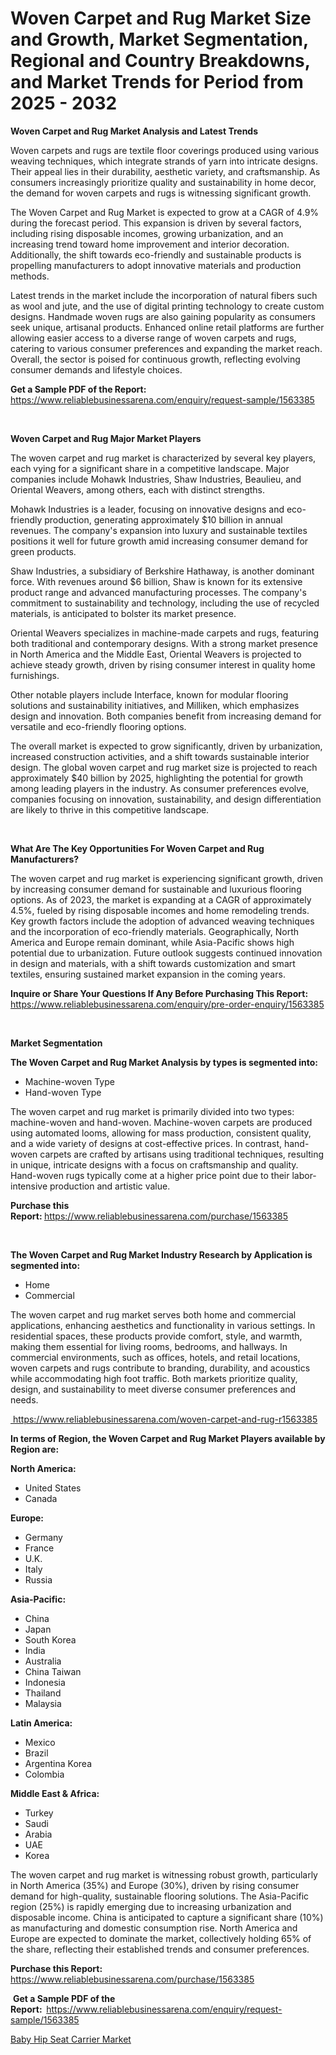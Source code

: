 <p><h1>Woven Carpet and Rug Market Size and Growth, Market Segmentation, Regional and Country Breakdowns, and Market Trends for Period from 2025 -  2032</h1></p><p><strong>Woven Carpet and Rug Market Analysis and Latest Trends</strong></p>
<p><p>Woven carpets and rugs are textile floor coverings produced using various weaving techniques, which integrate strands of yarn into intricate designs. Their appeal lies in their durability, aesthetic variety, and craftsmanship. As consumers increasingly prioritize quality and sustainability in home decor, the demand for woven carpets and rugs is witnessing significant growth.</p><p>The Woven Carpet and Rug Market is expected to grow at a CAGR of 4.9% during the forecast period. This expansion is driven by several factors, including rising disposable incomes, growing urbanization, and an increasing trend toward home improvement and interior decoration. Additionally, the shift towards eco-friendly and sustainable products is propelling manufacturers to adopt innovative materials and production methods. </p><p>Latest trends in the market include the incorporation of natural fibers such as wool and jute, and the use of digital printing technology to create custom designs. Handmade woven rugs are also gaining popularity as consumers seek unique, artisanal products. Enhanced online retail platforms are further allowing easier access to a diverse range of woven carpets and rugs, catering to various consumer preferences and expanding the market reach. Overall, the sector is poised for continuous growth, reflecting evolving consumer demands and lifestyle choices.</p></p>
<p><strong>Get a Sample PDF of the Report:&nbsp;</strong> <a href="https://www.reliablebusinessarena.com/enquiry/request-sample/1563385?utm_campaign=3577&utm_medium=2&utm_source=Github&utm_content=ia&utm_term=05042025&utm_id=woven-carpet-and-rug">https://www.reliablebusinessarena.com/enquiry/request-sample/1563385</a></p>
<p>&nbsp;</p>
<p><strong>Woven Carpet and Rug Major Market Players</strong></p>
<p><p>The woven carpet and rug market is characterized by several key players, each vying for a significant share in a competitive landscape. Major companies include Mohawk Industries, Shaw Industries, Beaulieu, and Oriental Weavers, among others, each with distinct strengths.</p><p>Mohawk Industries is a leader, focusing on innovative designs and eco-friendly production, generating approximately $10 billion in annual revenues. The company's expansion into luxury and sustainable textiles positions it well for future growth amid increasing consumer demand for green products.</p><p>Shaw Industries, a subsidiary of Berkshire Hathaway, is another dominant force. With revenues around $6 billion, Shaw is known for its extensive product range and advanced manufacturing processes. The company's commitment to sustainability and technology, including the use of recycled materials, is anticipated to bolster its market presence.</p><p>Oriental Weavers specializes in machine-made carpets and rugs, featuring both traditional and contemporary designs. With a strong market presence in North America and the Middle East, Oriental Weavers is projected to achieve steady growth, driven by rising consumer interest in quality home furnishings.</p><p>Other notable players include Interface, known for modular flooring solutions and sustainability initiatives, and Milliken, which emphasizes design and innovation. Both companies benefit from increasing demand for versatile and eco-friendly flooring options.</p><p>The overall market is expected to grow significantly, driven by urbanization, increased construction activities, and a shift towards sustainable interior design. The global woven carpet and rug market size is projected to reach approximately $40 billion by 2025, highlighting the potential for growth among leading players in the industry. As consumer preferences evolve, companies focusing on innovation, sustainability, and design differentiation are likely to thrive in this competitive landscape.</p></p>
<p>&nbsp;</p>
<p><strong>What Are The Key Opportunities For Woven Carpet and Rug Manufacturers?</strong></p>
<p><p>The woven carpet and rug market is experiencing significant growth, driven by increasing consumer demand for sustainable and luxurious flooring options. As of 2023, the market is expanding at a CAGR of approximately 4.5%, fueled by rising disposable incomes and home remodeling trends. Key growth factors include the adoption of advanced weaving techniques and the incorporation of eco-friendly materials. Geographically, North America and Europe remain dominant, while Asia-Pacific shows high potential due to urbanization. Future outlook suggests continued innovation in design and materials, with a shift towards customization and smart textiles, ensuring sustained market expansion in the coming years.</p></p>
<p><strong>Inquire or Share Your Questions If Any Before Purchasing This Report:</strong> <a href="https://www.reliablebusinessarena.com/enquiry/pre-order-enquiry/1563385?utm_campaign=3577&utm_medium=2&utm_source=Github&utm_content=ia&utm_term=05042025&utm_id=woven-carpet-and-rug">https://www.reliablebusinessarena.com/enquiry/pre-order-enquiry/1563385</a></p>
<p>&nbsp;</p>
<p><strong>Market Segmentation</strong></p>
<p><strong>The Woven Carpet and Rug Market Analysis by types is segmented into:</strong></p>
<p><ul><li>Machine-woven Type</li><li>Hand-woven Type</li></ul></p>
<p><p>The woven carpet and rug market is primarily divided into two types: machine-woven and hand-woven. Machine-woven carpets are produced using automated looms, allowing for mass production, consistent quality, and a wide variety of designs at cost-effective prices. In contrast, hand-woven carpets are crafted by artisans using traditional techniques, resulting in unique, intricate designs with a focus on craftsmanship and quality. Hand-woven rugs typically come at a higher price point due to their labor-intensive production and artistic value.</p></p>
<p><strong>Purchase this Report:&nbsp;</strong><a href="https://www.reliablebusinessarena.com/purchase/1563385?utm_campaign=3577&utm_medium=2&utm_source=Github&utm_content=ia&utm_term=05042025&utm_id=woven-carpet-and-rug">https://www.reliablebusinessarena.com/purchase/1563385</a></p>
<p>&nbsp;</p>
<p><strong>The Woven Carpet and Rug Market Industry Research by Application is segmented into:</strong></p>
<p><ul><li>Home</li><li>Commercial</li></ul></p>
<p><p>The woven carpet and rug market serves both home and commercial applications, enhancing aesthetics and functionality in various settings. In residential spaces, these products provide comfort, style, and warmth, making them essential for living rooms, bedrooms, and hallways. In commercial environments, such as offices, hotels, and retail locations, woven carpets and rugs contribute to branding, durability, and acoustics while accommodating high foot traffic. Both markets prioritize quality, design, and sustainability to meet diverse consumer preferences and needs.</p></p>
<p><a href="https://www.reliablebusinessarena.com/woven-carpet-and-rug-r1563385?utm_campaign=3577&utm_medium=2&utm_source=Github&utm_content=ia&utm_term=05042025&utm_id=woven-carpet-and-rug">&nbsp;https://www.reliablebusinessarena.com/woven-carpet-and-rug-r1563385</a></p>
<p><strong>In terms of Region, the Woven Carpet and Rug Market Players available by Region are:</strong></p>
<p>
    <p> <strong> North America: </strong>
        <ul>
            <li>United States</li>
            <li>Canada</li>
        </ul>
        </p> 
    <p> <strong> Europe: </strong>
        <ul>
            <li>Germany</li>
            <li>France</li>
            <li>U.K.</li>
            <li>Italy</li>
            <li>Russia</li>
        </ul>
        </p> 
    <p> <strong> Asia-Pacific: </strong>
        <ul>
            <li>China</li>
            <li>Japan</li>
            <li>South Korea</li>
            <li>India</li>
            <li>Australia</li>
            <li>China Taiwan</li>
            <li>Indonesia</li>
            <li>Thailand</li>
            <li>Malaysia</li>
        </ul>
        </p> 
    <p> <strong> Latin America: </strong>
        <ul>
            <li>Mexico</li>
            <li>Brazil</li>
            <li>Argentina Korea</li>
            <li>Colombia</li>
        </ul>
        </p> 
    <p> <strong> Middle East & Africa: </strong>
        <ul>
            <li>Turkey</li>
            <li>Saudi</li>
            <li>Arabia</li>
            <li>UAE</li>
            <li>Korea</li>
        </ul>
    </p>
    </p>
<p><p>The woven carpet and rug market is witnessing robust growth, particularly in North America (35%) and Europe (30%), driven by rising consumer demand for high-quality, sustainable flooring solutions. The Asia-Pacific region (25%) is rapidly emerging due to increasing urbanization and disposable income. China is anticipated to capture a significant share (10%) as manufacturing and domestic consumption rise. North America and Europe are expected to dominate the market, collectively holding 65% of the share, reflecting their established trends and consumer preferences.</p></p>
<p><strong>Purchase this Report: </strong><a href="https://www.reliablebusinessarena.com/purchase/1563385?utm_campaign=3577&utm_medium=2&utm_source=Github&utm_content=ia&utm_term=05042025&utm_id=woven-carpet-and-rug">https://www.reliablebusinessarena.com/purchase/1563385</a></p>
<p>&nbsp;<strong>Get a Sample PDF of the Report:&nbsp;&nbsp;</strong><a href="https://www.reliablebusinessarena.com/enquiry/request-sample/1563385?utm_campaign=3577&utm_medium=2&utm_source=Github&utm_content=ia&utm_term=05042025&utm_id=woven-carpet-and-rug">https://www.reliablebusinessarena.com/enquiry/request-sample/1563385</a></p>
<p><strong></strong></p>
<p><p><a href="https://github.com/hamremunazm4/Market-Research-Report-List-1/blob/main/baby-hip-seat-carrier-market.md?utm_campaign=3577&utm_medium=2&utm_source=Github&utm_content=ia&utm_term=05042025&utm_id=woven-carpet-and-rug">Baby Hip Seat Carrier Market</a></p></p>